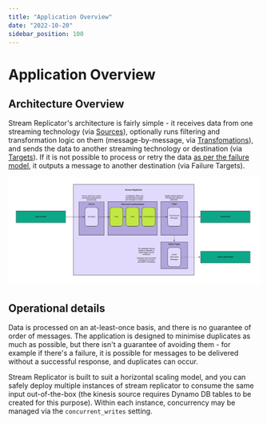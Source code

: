 ```yaml
---
title: "Application Overview"
date: "2022-10-20"
sidebar_position: 100
---
```


# Application Overview

## Architecture Overview

Stream Replicator's architecture is fairly simple - it receives data from one streaming technology (via [Sources](../sources/index.md)), optionally runs filtering and transformation logic on them (message-by-message, via [Transfomations](../transformations/index.md)), and sends the data to another streaming technology or destination (via [Targets](../targets/index.md)). If it is not possible to process or retry the data [as per the failure model](./failure-model.md), it outputs a message to another destination (via Failure Targets).

![draft_architecture](./images/stream-replicator-architecture.jpg)

## Operational details

Data is processed on an at-least-once basis, and there is no guarantee of order of messages. The application is designed to minimise duplicates as much as possible, but there isn't a guarantee of avoiding them - for example if there's a failure, it is possible for messages to be delivered without a successful response, and duplicates can occur. 

Stream Replicator is built to suit a horizontal scaling model, and you can safely deploy multiple instances of stream replicator to consume the same input out-of-the-box (the kinesis source requires Dynamo DB tables to be created for this purpose). Within each instance, concurrency may be managed via the `concurrent_writes` setting.